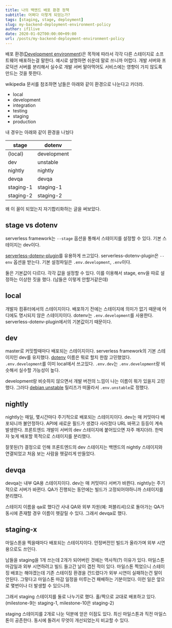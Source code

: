 ```yaml
---
title: 나의 백엔드 배포 환경 정책
subtitle: 어쩌다 이렇게 되었는가?
tags: [staging, stage, deployment]
slug: my-backend-deployment-environment-policy
author: if1live
date: 2020-01-02T00:00:00+09:00
url: /posts/my-backend-deployment-environment-policy
---
```


배포 환경([Development environment][wiki-deployment-environment])은 목적에 따라서 각각 다른 스테이지로 소프트웨어 배포하는걸 말한다.
예시로 설명하면 쉬운데 말로 쓰니까 어렵다.
개발 서버와 프로덕션 서버를 분리해서 실수로 개발 서버 말아먹어도 서비스에는 영향이 가지 않도록 만드는 것을 뜻한다.

wikipedia 문서를 참조하면 남들은 아래와 같이 환경으로 나눈다고 카더라.

* local
* development
* integration
* testing
* staging
* production

내 경우는 아래와 같이 환경을 나눴다

| stage | dotenv |
|-------|--------|
| (local) | development |
| dev | unstable |
| nightly | nightly |
| devqa | devqa |
| staging-1 | staging-1 |
| staging-2 | staging-2 |

왜 이 꼴이 되었는지 자기합리화하는 글을 써보았다.

## stage vs dotenv

serverless framework는 `--stage` 옵션을 통해서 스테이지를 설정할 수 있다.
기본 스테이지는 dev이다.

[serverless-dotenv-plugin][repo-serverless-dotenv-plugin]를 유용하게 쓰고있다.
serverless-dotenv-plugin은 `--env` 옵션을 받는다.
기본 설정파일은 `.env.development`, `.env`이다. 

둘은 기본값이 다르다.
각각 값을 설정할 수 있다.
이를 이용해서 stage, env을 따로 설정하는 이상한 짓을 했다.
(남들은 이렇게 안할거같은데)

## local
개발자 컴퓨터에서의 스테이지이다.
배포하기 전에는 스테이지에 의미가 없기 때문에 어디에도 명시되지 않은 스테이지이다.
dotenv는 `.env.development`를 사용한다.
serverless-dotenv-plugin에서의 기본값이기 때문이다.

## dev
master로 커밋할때마다 배포되는 스테이지이다.
serverless framework의 기본 스테이지인 dev를 유지했다.
[dotenv][repo-dotenv] 이름은 뭐로 할지 한참 고민했었다.
`.env.development`를 이미 local에서 쓰고있다.
`.env.dev`는 `.env.development`랑 비슷해서 실수할 가능성이 높다.

development랑 비슷하지 않으면서 개발 버전의 느낌이 나는 이름이 뭐가 있을지 고민했다.
그러다 [debian unstable](https://wiki.debian.org/DebianUnstable) 릴리즈가 떠올라서 `.env.unstable`로 정했다.

## nightly
nightly는 매일, 몇시간마다 주기적으로 배포되는 스테이지이다.
dev는 매 커밋마다 배포되니까 불안정하다.
API에 새로운 필드가 생겼다 사라졌다 URL 바뀌고 등등이 계속 발생한다.
프론트엔드 개발이 서버의 dev 스테이지에 붙어있으면 자주 깨지더라.
한박자 늦게 배포할 목적으로 스테이지를 분리했다.

잘못된(?) 결정으로 인해 프론트엔드의 dev 스테이지는 백엔드의 nightly 스테이지와 연결되었고 처음 보는 사람을 헷갈리게 만들었다.

## devqa
devqa는 내부 QA용 스테이지이다.
dev는 매 커밋마다 서버가 바뀐다.
nightly는 주기적으로 서버가 바뀐다.
QA가 진행되는 동안에는 빌드가 고정되어야하니까 스테이지를 분리했다.

스테이지 이름을 qa로 했다간 사내 QA와 외부 자원(예: 퍼블리셔)으로 돌아가는 QA가 동시에 존재할 경우 이름이 헷갈릴 수 있다.
그래서 devqa로 했다.

## staging-x
마일스톤을 찍을때마다 배포되는 스테이지이다.
안정버전인 빌드가 올라가며 외부 시연용으로도 쓰인다.

남들을 staging을 1개 쓰는데 2개가 되어버린 것에는 역사적(?) 이유가 있다.
마일스톤 마감일과 외부 시연하려고 빌드 들고간 날이 겹친 적이 있다.
마일스톤 찍었으니 스테이징 배포는 해야겠는데 기존 스테이징 환경을 건드렸다가 외부 시연이 실패하는건 말이 안된다.
그렇다고 마일스톤 마감 일정을 미루는건 패배하는 기분이었다. 이런 일은 앞으로 몇번이나 더 발생할 수 있으니까.

그래서 staging 스테이지를 둘로 나누기로 했다.
홀/짝으로 교대로 배포하고 있다.
(milestone-9는 staging-1, milestone-10은 staging-2)

staging 스테이지를 2개로 나눈 덕분에 얻은 이점도 있다.
최신 마일스톤과 직전 마일스톤이 공존한다.
동시에 돌려서 무엇이 개선되었는지 비교할 수 있다.

[wiki-deployment-environment]: https://en.wikipedia.org/wiki/Deployment_environment
[repo-serverless-dotenv-plugin]: https://github.com/colynb/serverless-dotenv-plugin
[repo-dotenv]: https://www.npmjs.com/package/dotenv
